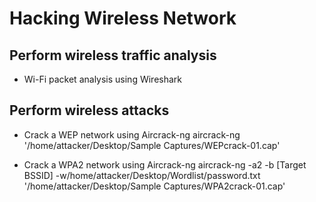 # Hacking Wireless Network

## Perform wireless traffic analysis

- Wi-Fi packet analysis using Wireshark

## Perform wireless attacks

- Crack a WEP network using Aircrack-ng
aircrack-ng '/home/attacker/Desktop/Sample Captures/WEPcrack-01.cap'

- Crack a WPA2 network using Aircrack-ng
aircrack-ng -a2 -b [Target BSSID] -w/home/attacker/Desktop/Wordlist/password.txt '/home/attacker/Desktop/Sample Captures/WPA2crack-01.cap'
